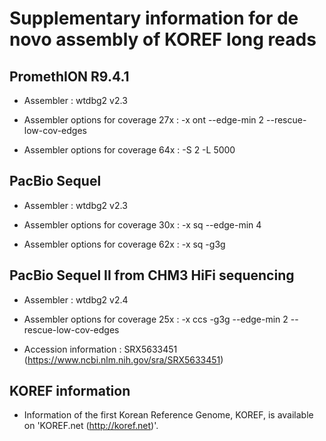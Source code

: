 # Supplementary information for de novo assembly of KOREF long reads

## PromethION R9.4.1

  * Assembler : wtdbg2 v2.3

  * Assembler options for coverage 27x : -x ont --edge-min 2 --rescue-low-cov-edges
  * Assembler options for coverage 64x : -S 2 -L 5000


## PacBio Sequel

  * Assembler : wtdbg2 v2.3

  * Assembler options for coverage 30x : -x sq --edge-min 4
  * Assembler options for coverage 62x : -x sq -g3g 


## PacBio Sequel II from CHM3 HiFi sequencing

  * Assembler : wtdbg2 v2.4

  * Assembler options for coverage 25x : -x ccs -g3g --edge-min 2 --rescue-low-cov-edges

  * Accession information : SRX5633451 (https://www.ncbi.nlm.nih.gov/sra/SRX5633451)


## KOREF information

  * Information of the first Korean Reference Genome, KOREF, is available on 'KOREF.net (http://koref.net)'.
